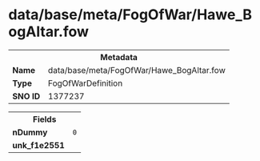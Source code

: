 <h1>data/base/meta/FogOfWar/Hawe_BogAltar.fow</h1><table><tr><th colspan="100%">Metadata</th></tr><tr><td><b>Name</b></td><td>data/base/meta/FogOfWar/Hawe_BogAltar.fow</td></tr><tr><td><b>Type</b></td><td>FogOfWarDefinition</td></tr><tr><td><b>SNO ID</b></td><td>1377237</td></tr></table>

<table><tr><th colspan="100%">Fields</th></tr><tr><td><b>nDummy</b></td><td><code>0</code></td></tr><tr><td><b>unk_f1e2551</b></td><td><code></code></td></tr></table>

